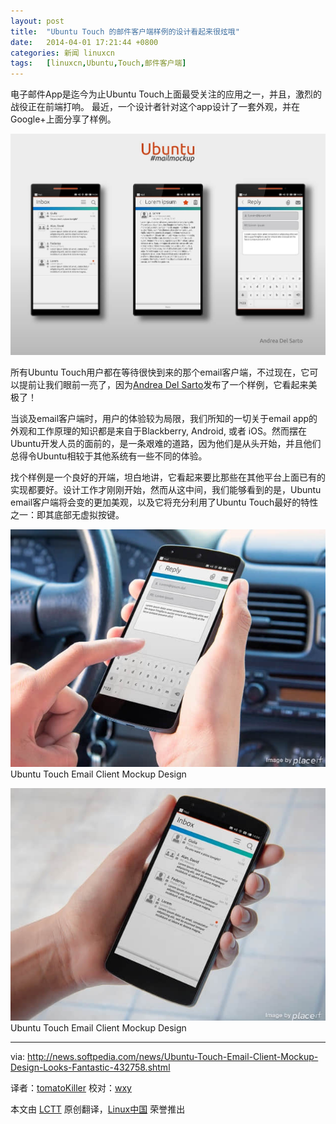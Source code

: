 ```yaml
---
layout: post
title:	"Ubuntu Touch 的邮件客户端样例的设计看起来很炫哦"
date:	2014-04-01 17:21:44 +0800 
categories:	新闻 linuxcn 
tags:	[linuxcn,Ubuntu,Touch,邮件客户端]
---
```



电子邮件App是迄今为止Ubuntu Touch上面最受关注的应用之一，并且，激烈的战役正在前端打响。 最近，一个设计者针对这个app设计了一套外观，并在Google+上面分享了样例。


![](/Asserts/Images/album/201404/01/172149ymhh0xhe25g0m0pg.jpg)


所有Ubuntu Touch用户都在等待很快到来的那个email客户端，不过现在，它可以提前让我们眼前一亮了，因为[Andrea Del Sarto](https://plus.google.com/u/0/+AndreaDelSarto88/posts/75vU5XoNDjA)发布了一个样例，它看起来美极了！


当谈及email客户端时，用户的体验较为局限，我们所知的一切关于email app的外观和工作原理的知识都是来自于Blackberry, Android, 或者 iOS。然而摆在Ubuntu开发人员的面前的，是一条艰难的道路，因为他们是从头开始，并且他们总得令Ubuntu相较于其他系统有一些不同的体验。


找个样例是一个良好的开端，坦白地讲，它看起来要比那些在其他平台上面已有的实现都要好。设计工作才刚刚开始，然而从这中间，我们能够看到的是，Ubuntu email客户端将会变的更加美观，以及它将充分利用了Ubuntu Touch最好的特性之一：即其底部无虚拟按键。


![Ubuntu Touch Email Client Mockup Design](/Asserts/Images/album/201404/01/172150rxaxvuhraj2huuvh.jpg) Ubuntu Touch Email Client Mockup Design


![Ubuntu Touch Email Client Mockup Design](/Asserts/Images/album/201404/01/172151bzvpw007zj7nps79.jpg) Ubuntu Touch Email Client Mockup Design




---


via: <http://news.softpedia.com/news/Ubuntu-Touch-Email-Client-Mockup-Design-Looks-Fantastic-432758.shtml>


译者：[tomatoKiller](https://github.com/tomatoKiller) 校对：[wxy](https://github.com/wxy)


本文由 [LCTT](https://github.com/LCTT/TranslateProject) 原创翻译，[Linux中国](http://linux.cn/) 荣誉推出
